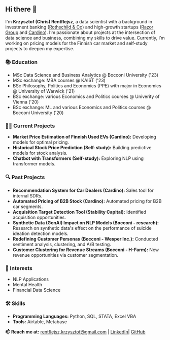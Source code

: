 ## Hi there 👋

I'm **Krzysztof (Chris) Rentflejsz**, a data scientist with a background in investment banking ([Rothschild & Co](https://www.rothschildandco.com)) and high-growth startups ([Razor Group](https://razor.group) and [Cardino](https://cardino.com)). I’m passionate about projects at the intersection of data science and business, combining my skills to drive value. Currently, I’m working on pricing models for the Finnish car market and self-study projects to deepen my expertise.

### 📚 Education
- MSc Data Science and Business Analytics @ Bocconi University ('23)
- MSc exchange: MBA courses @ KAIST ('23)
- BSc Philosophy, Politics and Economics (PPE) with major in Economics @ University of Warwick ('21)
- BSc exchange: various Economics and Politics courses @ Univerity of Vienna ('20)
- BSc exchange: ML and various Economics and Politics courses @ Bocconi University ('20)

### 👨‍💻 Current Projects
- **Market Price Estimation of Finnish Used EVs (Cardino):** Developing models for optimal pricing.
- **Historical Stock Price Prediction (Self-study):** Building predictive models for stock analysis.
- **Chatbot with Transformers (Self-study):** Exploring NLP using transformer models.

### 🔍 Past Projects
- **Recommendation System for Car Dealers (Cardino):** Sales tool for internal SDRs.
- **Automated Pricing of B2B Stock (Cardino):** Automated pricing for B2B car segments.
- **Acquisition Target Detection Tool (Stability Capital):** Identified acquisition opportunities.
- **Synthetic Data (GenAI) Impact on NLP Models (Bocconi - research):** Research on synthetic data's effect on the performance of suicide ideation detection models.
- **Redefining Customer Personas (Bocconi - Wesper Inc.):** Conducted sentiment analysis, clustering, and A/B testing.
- **Customer Clustering for Revenue Streams (Bocconi - H-Farm):** New revenue opportunities via customer segmentation.

### 🧠 Interests
- NLP Applications
- Mental Health
- Financial Data Science

### 🛠️ Skills
- **Programming Languages:** Python, SQL, STATA, Excel VBA
- **Tools:** Airtable, Metabase

**📫 Reach me at:** [rentflejsz,krzysztof@gmail.com](mailto:rentflejsz,krzysztof@gmail.com) | [LinkedIn](https://linkedin.com/in/krzysztof-rentflejsz)| [GitHub](https://github.com/krzysztofrentflejsz)
